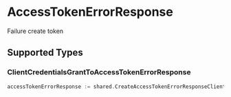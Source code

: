 # AccessTokenErrorResponse

Failure create token


## Supported Types

### ClientCredentialsGrantToAccessTokenErrorResponse

```go
accessTokenErrorResponse := shared.CreateAccessTokenErrorResponseClientCredentialsGrantToAccessTokenErrorResponse(shared.ClientCredentialsGrantToAccessTokenErrorResponse{/* values here */})
```

